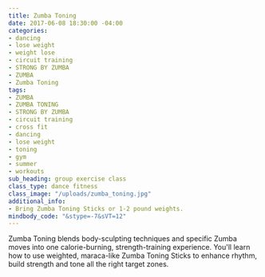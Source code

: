```yaml
---
title: Zumba Toning
date: 2017-06-08 18:30:00 -04:00
categories:
- dancing
- lose weight
- weight lose
- circuit training
- STRONG BY ZUMBA
- ZUMBA
- Zumba Toning
tags:
- ZUMBA
- ZUMBA TONING
- STRONG BY ZUMBA
- circuit training
- cross fit
- dancing
- lose weight
- toning
- gym
- summer
- workouts
sub_heading: group exercise class
class_type: dance fitness
class_image: "/uploads/zumba_toning.jpg"
additional_info:
- Bring Zumba Toning Sticks or 1-2 pound weights.
mindbody_code: "&stype=-7&sVT=12"
---
```


Zumba Toning blends body-sculpting techniques and specific Zumba moves into one calorie-burning, strength-training experience. You'll learn how to use weighted, maraca-like Zumba Toning Sticks to enhance rhythm, build strength and tone all the right target zones.
